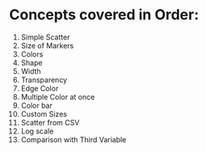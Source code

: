 # Concepts covered in Order:
1. Simple Scatter
2. Size of Markers
3. Colors
4. Shape
5. Width
6. Transparency
7. Edge Color
8. Multiple Color at once
9. Color bar
10. Custom Sizes
11. Scatter from CSV
12. Log scale
13. Comparison with Third Variable
